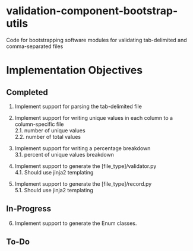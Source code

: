# validation-component-bootstrap-utils
Code for bootstrapping software modules for validating tab-delimited and comma-separated files

# Implementation Objectives

## Completed

1. Implement support for parsing the tab-delimited file

2. Implement support for writing unique values in each column to a column-specific file<br>
2.1. number of unique values<br>
2.2. number of total values<br>

3. Implement support for writing a percentage breakdown<br>
3.1. percent of unique values breakdown<br>

4. Implement support to generate the [file_type]/validator.py<br>
4.1. Should use jinja2 templating<br>

5. Implement support to generate the [file_type]/record.py<br>
5.1. Should use jinja2 templating<br>

## In-Progress

6. Implement support to generate the Enum classes.<br>

## To-Do
